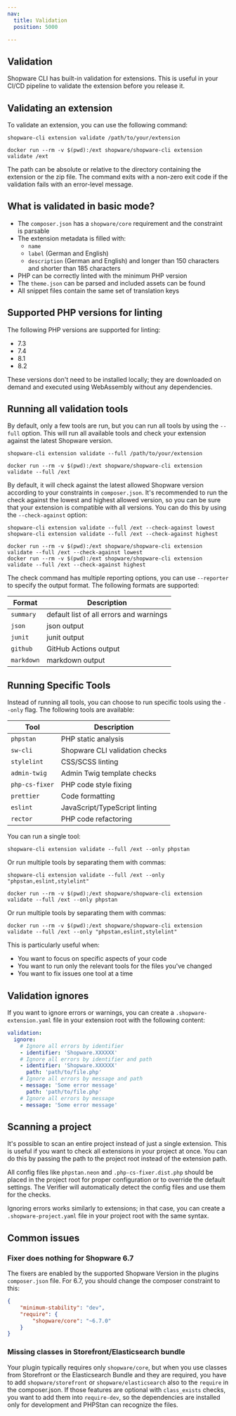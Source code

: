 ```yaml
---
nav:
  title: Validation
  position: 5000

---
```


## Validation

Shopware CLI has built-in validation for extensions. This is useful in your CI/CD pipeline to validate the extension before you release it.

## Validating an extension

To validate an extension, you can use the following command:

<Tabs>

<Tab title="Without Docker">

```shell
shopware-cli extension validate /path/to/your/extension
```

</Tab>

<Tab title="Docker">

```shell
docker run --rm -v $(pwd):/ext shopware/shopware-cli extension validate /ext
```

</Tab>

</Tabs>

The path can be absolute or relative to the directory containing the extension or the zip file. The command exits with a non-zero exit code if the validation fails with an error-level message.

## What is validated in basic mode?

- The `composer.json` has a `shopware/core` requirement and the constraint is parsable
- The extension metadata is filled with:
  - `name`
  - `label` (German and English)
  - `description` (German and English) and longer than 150 characters and shorter than 185 characters
- PHP can be correctly linted with the minimum PHP version
- The `theme.json` can be parsed and included assets can be found
- All snippet files contain the same set of translation keys

## Supported PHP versions for linting

The following PHP versions are supported for linting:

- 7.3
- 7.4
- 8.1
- 8.2

These versions don't need to be installed locally; they are downloaded on demand and executed using WebAssembly without any dependencies.

## Running all validation tools

By default, only a few tools are run, but you can run all tools by using the `--full` option. This will run all available tools and check your extension against the latest Shopware version.

<Tabs>
<Tab title="Without Docker">

```shell
shopware-cli extension validate --full /path/to/your/extension
```

</Tab>

<Tab title="Docker">

```shell
docker run --rm -v $(pwd):/ext shopware/shopware-cli extension validate --full /ext
```

</Tab>

</Tabs>

By default, it will check against the latest allowed Shopware version according to your constraints in `composer.json`. It's recommended to run the check against the lowest and highest allowed version, so you can be sure that your extension is compatible with all versions. You can do this by using the `--check-against` option:

<Tabs>

<Tab title="Without Docker">

```shell
shopware-cli extension validate --full /ext --check-against lowest
shopware-cli extension validate --full /ext --check-against highest
```

</Tab>

<Tab title="Docker">

```shell
docker run --rm -v $(pwd):/ext shopware/shopware-cli extension validate --full /ext --check-against lowest
docker run --rm -v $(pwd):/ext shopware/shopware-cli extension validate --full /ext --check-against highest
```

</Tab>

</Tabs>

The check command has multiple reporting options, you can use `--reporter` to specify the output format. The following formats are supported:

| Format     | Description                             |
|------------|-----------------------------------------|
| `summary`  | default list of all errors and warnings |
| `json`     | json output                             |
| `junit`    | junit output                            |
| `github`   | GitHub Actions output                   |
| `markdown` | markdown output                         |

## Running Specific Tools

Instead of running all tools, you can choose to run specific tools using the `--only` flag. The following tools are available:

| Tool           | Description                    |
|----------------|--------------------------------|
| `phpstan`      | PHP static analysis            |
| `sw-cli`       | Shopware CLI validation checks |
| `stylelint`    | CSS/SCSS linting               |
| `admin-twig`   | Admin Twig template checks     |
| `php-cs-fixer` | PHP code style fixing          |
| `prettier`     | Code formatting                |
| `eslint`       | JavaScript/TypeScript linting  |
| `rector`       | PHP code refactoring           |

You can run a single tool:

<Tabs>

<Tab title="Without Docker">

```shell
shopware-cli extension validate --full /ext --only phpstan
```

Or run multiple tools by separating them with commas:

```shell
shopware-cli extension validate --full /ext --only "phpstan,eslint,stylelint"
```

</Tab>

<Tab title="Docker">

```shell
docker run --rm -v $(pwd):/ext shopware/shopware-cli extension validate --full /ext --only phpstan
```

Or run multiple tools by separating them with commas:

```shell
docker run --rm -v $(pwd):/ext shopware/shopware-cli extension validate --full /ext --only "phpstan,eslint,stylelint"
```

</Tab>

</Tabs>

This is particularly useful when:

- You want to focus on specific aspects of your code
- You want to run only the relevant tools for the files you've changed
- You want to fix issues one tool at a time

## Validation ignores

If you want to ignore errors or warnings, you can create a `.shopware-extension.yaml` file in your extension root with the following content:

```yaml
validation:
  ignore:
    # Ignore all errors by identifier
    - identifier: 'Shopware.XXXXXX'
    # Ignore all errors by identifier and path
    - identifier: 'Shopware.XXXXXX'
      path: 'path/to/file.php'
    # Ignore all errors by message and path
    - message: 'Some error message'
      path: 'path/to/file.php'
    # Ignore all errors by message
    - message: 'Some error message'
```

## Scanning a project

It's possible to scan an entire project instead of just a single extension. This is useful if you want to check all extensions in your project at once. You can do this by passing the path to the project root instead of the extension path.

All config files like `phpstan.neon` and `.php-cs-fixer.dist.php` should be placed in the project root for proper configuration or to override the default settings. The Verifier will automatically detect the config files and use them for the checks.

Ignoring errors works similarly to extensions; in that case, you can create a `.shopware-project.yaml` file in your project root with the same syntax.

## Common issues

### Fixer does nothing for Shopware 6.7

The fixers are enabled by the supported Shopware Version in the plugins `composer.json` file. For 6.7, you should change the composer constraint to this:

```json
{
    "minimum-stability": "dev",
    "require": {
        "shopware/core": "~6.7.0"
    }
}
```

### Missing classes in Storefront/Elasticsearch bundle

Your plugin typically requires only `shopware/core`, but when you use classes from Storefront or the Elasticsearch Bundle and they are required, you have to add `shopware/storefront` or `shopware/elasticsearch` also to the `require` in the composer.json. If those features are optional with `class_exists` checks, you want to add them into `require-dev`, so the dependencies are installed only for development and PHPStan can recognize the files.

